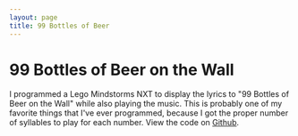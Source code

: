 ```yaml
---
layout: page
title: 99 Bottles of Beer
---
```


# 99 Bottles of Beer on the Wall
I programmed a Lego Mindstorms NXT to display the lyrics to "99 Bottles of Beer
on the Wall" while also playing the music.  This is probably one of my favorite
things that I've ever programmed, because I got the proper number of syllables
to play for each number.  View the code on [Github](https://github.com/robotmlg/99-bottles-of-robotc).
